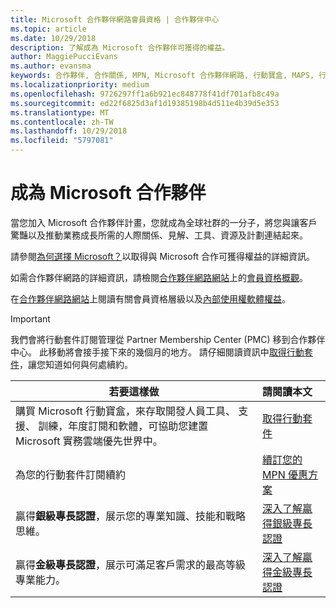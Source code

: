 ```yaml
---
title: Microsoft 合作夥伴網路會員資格 | 合作夥伴中心
ms.topic: article
ms.date: 10/29/2018
description: 了解成為 Microsoft 合作夥伴可獲得的權益。
author: MaggiePucciEvans
ms.author: evansma
keywords: 合作夥伴, 合作關係, MPN, Microsoft 合作夥伴網路, 行動寶盒, MAPS, 行動寶盒訂閱, 權益, MPN 權益, 會員資格, 銀級, 金級, 專長認證
ms.localizationpriority: medium
ms.openlocfilehash: 9726297ff1a6b921ec848778f41df701afb8c49a
ms.sourcegitcommit: ed22f6825d3af1d19385198b4d511e4b39d5e353
ms.translationtype: MT
ms.contentlocale: zh-TW
ms.lasthandoff: 10/29/2018
ms.locfileid: "5797081"
---
```

# <a name="partner-with-microsoft"></a>成為 Microsoft 合作夥伴

當您加入 Microsoft 合作夥伴計畫，您就成為全球社群的一分子，將您與讓客戶驚豔以及推動業務成長所需的人際關係、見解、工具、資源及計劃連結起來。 

請參閱[為何選擇 Microsoft？](https://partner.microsoft.com/business-opportunities/why-microsoft)以取得與 Microsoft 合作可獲得權益的詳細資訊。 

如需合作夥伴網路的詳細資訊，請檢閱[合作夥伴網路網站](https://partner.microsoft.com)上的[會員資格概觀](https://partner.microsoft.com/membership)。 

在[合作夥伴網路網站](https://partner.microsoft.com)上閱讀有關會員資格層級以及[內部使用權軟體權益](https://partner.microsoft.com/membership/internal-use-software)。 

>[!IMPORTANT]
>我們會將行動套件訂閱管理從 Partner Membership Center (PMC) 移到合作夥伴中心。 此移動將會接手接下來的幾個月的地方。 請仔細閱讀資訊中[取得行動套件](mpn-get-action-pack.md)，讓您知道如何與何處續約。  

|**若要這樣做**   |**請閱讀本文**   |
|-----------------|:---------------------------|
|購買 Microsoft 行動寶盒，來存取開發人員工具、 支援、 訓練，年度訂閱和軟體，可協助您建置 Microsoft 實務雲端優先世界中。 | [取得行動套件](mpn-get-action-pack.md)|
|為您的行動套件訂閱續約   |[續訂您的 MPN 優惠方案](renew-mpn-offers.md)|
|贏得**銀級專長認證**，展示您的專業知識、技能和戰略思維。|[深入了解贏得銀級專長認證](https://partner.microsoft.com/membership/competencies)|
|贏得**金級專長認證**，展示可滿足客戶需求的最高等級專業能力。 |[深入了解贏得金級專長認證](https://partner.microsoft.com/membership/competencies)|




